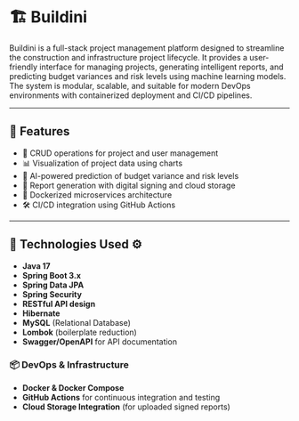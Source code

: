 # 🏗️ Buildini

Buildini is a full-stack project management platform designed to streamline the construction and infrastructure project lifecycle. It provides a user-friendly interface for managing projects, generating intelligent reports, and predicting budget variances and risk levels using machine learning models. The system is modular, scalable, and suitable for modern DevOps environments with containerized deployment and CI/CD pipelines.

---

## 📌 Features

- 🔧 CRUD operations for project and user management
- 📊 Visualization of project data using charts
- 🧠 AI-powered prediction of budget variance and risk levels
- 📝 Report generation with digital signing and cloud storage
- 🚀 Dockerized microservices architecture
- 🛠️ CI/CD integration using GitHub Actions

---

## 🧰 Technologies Used ⚙️
- **Java 17**
- **Spring Boot 3.x**
- **Spring Data JPA**
- **Spring Security**
- **RESTful API design**
- **Hibernate**
- **MySQL** (Relational Database)
- **Lombok** (boilerplate reduction)
- **Swagger/OpenAPI** for API documentation


### 📦 DevOps & Infrastructure
- **Docker & Docker Compose**
- **GitHub Actions** for continuous integration and testing
- **Cloud Storage Integration** (for uploaded signed reports)
